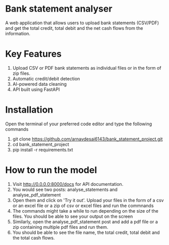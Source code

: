 # Bank statement analyser
A web application that allows users to upload bank statements (CSV/PDF) and get the total credit, total debit and the net cash flows from the information. 

# Key Features
1. Upload CSV or PDF bank statements as individual files or in the form of zip files. 
2. Automatic credit/debit detection
3. AI-powered data cleaning
4. API built using FastAPI

# Installation
Open the terminal of your preferred code editor and type the following commands 
1. git clone https://github.com/arnavdesai6143/bank_statement_project.git
2. cd bank_statement_project
3. pip install -r requirements.txt


# How to run the model
1. Visit http://0.0.0.0:8000/docs for API documentation. 
2. You would see two posts: analyse_statements and analyse_pdf_statement
3. Open them and click on 'Try it out'. Upload your files in the form of a csv or an excel file or a zip of csv or excel files and run the commnands 
4. The commands might take a while to run depending on the size of the files. You should be able to see your output on the screen
5. Similarly, open the analyse_pdf_statement post and add a pdf file or a zip containing multiple pdf files and run them. 
6. You should be able to see the file name, the total credit, total debit and the total cash flows. 
